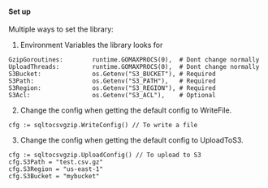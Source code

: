 ####  Set up

Multiple ways to set the library:

1. Environment Variables  the library looks for

```
GzipGoroutines:        runtime.GOMAXPROCS(0),  # Dont change normally
UploadThreads:         runtime.GOMAXPROCS(0),  # Dont change normally
S3Bucket:              os.Getenv("S3_BUCKET"), # Required
S3Path:                os.Getenv("S3_PATH"),   # Required
S3Region:              os.Getenv("S3_REGION"), # Required
S3Acl:                 os.Getenv("S3_ACL"),    # Optional
```

2. Change the config when getting the default config to WriteFile.

```
cfg := sqltocsvgzip.WriteConfig() // To write a file
```

3. Change the config when getting the default config to UploadToS3.

```
cfg := sqltocsvgzip.UploadConfig() // To upload to S3
cfg.S3Path = "test.csv.gz"
cfg.S3Region = "us-east-1"
cfg.S3Bucket = "mybucket"
```
